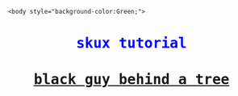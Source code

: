 <html>

<head>

   <style>
     h1 {text-align: center;}
     
     p {text-align: center;}


      
   </style>  

</head>


     <body style="background-color:Green;">

      
        
<h1 style="font-family:cursive,monospace;color:Blue;">skux tutorial</h1>
<h1 style="font-family:cursive,monospace;"><a href="https://skuxdlx.github.io/edwinnsphinxcat/"> black guy behind a tree </a></h1>


</body>

</html>
